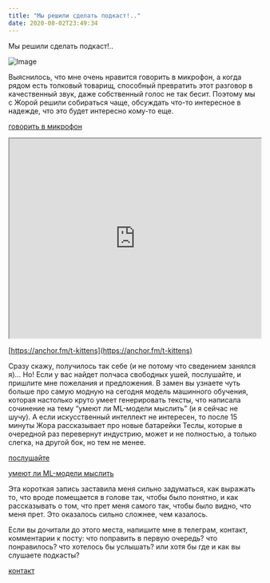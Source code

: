 ```yaml
---
title: "Мы решили сделать подкаст!.."
date: 2020-08-02T23:49:34
---
```


Мы решили сделать подкаст!..

![Image](https://cdn-images-1.medium.com/max/800/1*lIQFMyiaPJv2CwtEo1oxYA.png)

Выяснилось, что мне очень нравится говорить в микрофон, а когда рядом есть толковый товарищ, способный превратить этот разговор в качественный звук, даже собственный голос не так бесит. Поэтому мы с Жорой решили собираться чаще, обсуждать что-то интересное в надежде, что это будет интересно кому-то еще.

[говорить в микрофон](https://youtu.be/MA_7Q1gvkIY)

<iframe src="https://anchor.fm/t-kittens/embed" width="100%" height="400"></iframe>

[https://anchor.fm/t-kittens](https://anchor.fm/t-kittens)

Сразу скажу, получилось так себе (и не потому что сведением занялся я)… Но! Если у вас найдет полчаса свободных ушей, послушайте, и пришлите мне пожелания и предложения. В замен вы узнаете чуть больше про самую модную на сегодня модель машинного обучения, которая настолько круто умеет генерировать тексты, что написала сочинение на тему “умеют ли ML-модели мыслить” (и я сейчас не шучу). А если искусственный интеллект не интересен, то после 15 минуты Жора рассказывает про новые батарейки Теслы, которые в очередной раз перевернут индустрию, может и не полностью, а только слегка, на другой бок, но тем не менее.

[послушайте](https://anchor.fm/t-kittens/episodes/----0-ehmpc7)

[умеют ли ML-модели мыслить](https://drive.google.com/file/d/1B-OymgKE1dRkBcJ7fVhTs9hNqx1IuUyW/view)

Эта короткая запись заставила меня сильно задуматься, как выражать то, что вроде помещается в голове так, чтобы было понятно, и как рассказывать о том, что прет меня самого так, чтобы было видно, что меня прет. Это оказалось сильно сложнее, чем казалось.

Если вы дочитали до этого места, напишите мне в телеграм, контакт, комментарии к посту: что поправить в первую очередь? что понравилось? что хотелось бы услышать? или хотя бы где и как вы слушаете подкасты?

[контакт](https://vk.com/fo2rist)
